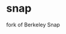 # snap
fork of Berkeley Snap
		<script type="text/javascript" src="js/morphic.js"></script>
		<script type="text/javascript" src="js/widgets.js"></script>
		<script type="text/javascript" src="js/blocks.js"></script>
		<script type="text/javascript" src="js/threads.js"></script>
		<script type="text/javascript" src="js/objects.js"></script>
		<script type="text/javascript" src="js/gui.js"></script>
		<script type="text/javascript" src="js/paint.js"></script>
		<script type="text/javascript" src="js/lists.js"></script>
		<script type="text/javascript" src="js/byob.js"></script>
		<script type="text/javascript" src="js/xml.js"></script>
		<script type="text/javascript" src="js/store.js"></script>
		<script type="text/javascript" src="js/locale.js"></script>
		<script type="text/javascript" src="js/cloud.js"></script>
		<script type="text/javascript" src="js/sha512.js"></script>
		<script type="text/javascript">
			var world;
			window.onload = function () {
				world = new WorldMorph(document.getElementById('world'));
                world.worldCanvas.focus();
				new IDE_Morph().openIn(world);
				setInterval(loop, 1);
			};
			function loop() {
				world.doOneCycle();
			}
			document.write("<canvas id='world' tabindex='1' style='position: absolute;' />
");
		</script>
